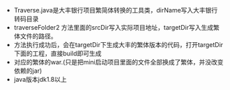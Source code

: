  * Traverse.java是大丰银行项目繁简体转换的工具类，dirName写入大丰银行转码目录
 * traverseFolder2 方法里面的srcDir写入实际项目地址，targetDir写入生成繁体文件的路径。
 * 方法执行成功后，会在targetDir下生成大丰的繁体版本的代码，打开targetDir下面的工程，直接build即可生成
 * 对应的繁体的war.(只是把mini启动项目里面的文件全部换成了繁体，并没改变依赖的jar)
 * java版本jdk1.8以上